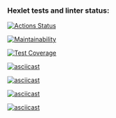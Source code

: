 ### Hexlet tests and linter status:
[![Actions Status](https://github.com/ArtyomVolkov1/frontend-project-46/workflows/hexlet-check/badge.svg)](https://github.com/ArtyomVolkov1/frontend-project-46/actions)

[![Maintainability](https://api.codeclimate.com/v1/badges/90c50bd8bfffc3ee3f3e/maintainability)](https://codeclimate.com/github/ArtyomVolkov1/frontend-project-46/maintainability)

[![Test Coverage](https://api.codeclimate.com/v1/badges/90c50bd8bfffc3ee3f3e/test_coverage)](https://codeclimate.com/github/ArtyomVolkov1/frontend-project-46/test_coverage)

[![asciicast](https://asciinema.org/a/ougMVrKnLXrh9DyAtVJP54Iw0.svg)](https://asciinema.org/a/ougMVrKnLXrh9DyAtVJP54Iw0)

[![asciicast](https://asciinema.org/a/XINEK1GLNXXQ8YtYIGYZtDPQg.svg)](https://asciinema.org/a/XINEK1GLNXXQ8YtYIGYZtDPQg)

[![asciicast](https://asciinema.org/a/8dlLAGhhuacCM5avDMbJ6ilEj.svg)](https://asciinema.org/a/8dlLAGhhuacCM5avDMbJ6ilEj)

[![asciicast](https://asciinema.org/a/J103CUtXicssFM3EyuxhzdQz0.svg)](https://asciinema.org/a/J103CUtXicssFM3EyuxhzdQz0)